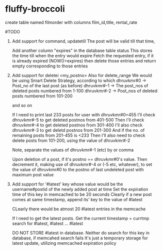 # fluffy-broccoli

create table named filmorder with columns film_id,title, rental_rate

#TODO
1. Add support for command, 
		updatetill <time in minutes>
	The post will be valid till that time, 

	Add another column "expires" in the database table status
	This stores the time till when the entry would expire
	Fetch the requested entry, if it is already expired (NOW()>expires)
	then delete those entries and return empty corresponding to those entries

2. Add support for deletei <my_postno>
	Also for delete_range <starting postno> <ending postno>
	We would be using Smart Delete Strategy, according to which
	dhruvkmr#0 -> Post_no of the last post (as before)
	dhruvkmr#-1 -> The post_nos of deleted posts numbered from 1-100
	dhruvkmr#-2 -> Post_nos of deleted posts numbered from 101-200

	and so on

	If I need to print last 233 posts for user with dhruvkmr#0=455
	I'll check dhruvkmr#-5 to get deleted postnos from 401-500
	Then I'll check dhruvkmr#-4 to get deleted postnos from 301-400
	I'll also check dhruvkmr#-3 to get deletd postnos from 201-300
	And if the no. of remaining posts from 201-455 is <233
	Then I'll also need to check delete posts from 101-200, using the 
	value of dhruvkmr#-2

	Note, separate the values of dhruvkmr#-1 (etc)  by <space> or comma

	Upon deletion of a post, if it's postno == dhruvkmr#0's value. Then
	decrement it, making use of dhruvkmr#-4 or (-5 etc, whatever), to set
	the value of dhruvkmr#0 to the postno of last undeleted post with maximum
	post value

3. Add support for '#latest<timestamp>' key whose value would be the username#postid 
	of the newly added post at time <timestamp>
	Set the expiration time of this key in memcached to be 20 seconds
	Clearly if a new post comes at same timestamp, append its' key to the value of #latest<timestamp>

	CLearly there would be atmost 20 #latest<timestamp> entries in the memcache

	If I need to get the latest posts. Get the current timestamp = currtmp
	search for #latest<currtmp>, #latest<currtmp-1> ... #latest<currtmp-20>

	DO NOT STORE #latest<timestamp> in database.
	Neither do search for this key in database, if memcahed search fails
	It's just a temporary storage for latest update, utilizing memcached expiration policy


